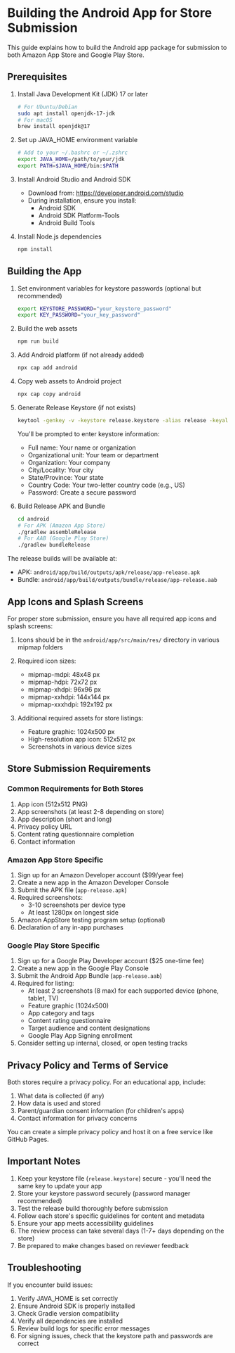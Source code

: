 # Building the Android App for Store Submission

This guide explains how to build the Android app package for submission to both Amazon App Store and Google Play Store.

## Prerequisites

1. Install Java Development Kit (JDK) 17 or later
   ```bash
   # For Ubuntu/Debian
   sudo apt install openjdk-17-jdk
   # For macOS
   brew install openjdk@17
   ```

2. Set up JAVA_HOME environment variable
   ```bash
   # Add to your ~/.bashrc or ~/.zshrc
   export JAVA_HOME=/path/to/your/jdk
   export PATH=$JAVA_HOME/bin:$PATH
   ```

3. Install Android Studio and Android SDK
   - Download from: https://developer.android.com/studio
   - During installation, ensure you install:
     - Android SDK
     - Android SDK Platform-Tools
     - Android Build Tools

4. Install Node.js dependencies
   ```bash
   npm install
   ```

## Building the App

1. Set environment variables for keystore passwords (optional but recommended)
   ```bash
   export KEYSTORE_PASSWORD="your_keystore_password"
   export KEY_PASSWORD="your_key_password"
   ```

2. Build the web assets
   ```bash
   npm run build
   ```

3. Add Android platform (if not already added)
   ```bash
   npx cap add android
   ```

4. Copy web assets to Android project
   ```bash
   npx cap copy android
   ```

5. Generate Release Keystore (if not exists)
   ```bash
   keytool -genkey -v -keystore release.keystore -alias release -keyalg RSA -keysize 2048 -validity 10000
   ```
   
   You'll be prompted to enter keystore information:
   - Full name: Your name or organization
   - Organizational unit: Your team or department
   - Organization: Your company
   - City/Locality: Your city
   - State/Province: Your state
   - Country Code: Your two-letter country code (e.g., US)
   - Password: Create a secure password

6. Build Release APK and Bundle
   ```bash
   cd android
   # For APK (Amazon App Store)
   ./gradlew assembleRelease
   # For AAB (Google Play Store)
   ./gradlew bundleRelease
   ```

The release builds will be available at:
- APK: `android/app/build/outputs/apk/release/app-release.apk`
- Bundle: `android/app/build/outputs/bundle/release/app-release.aab`

## App Icons and Splash Screens

For proper store submission, ensure you have all required app icons and splash screens:

1. Icons should be in the `android/app/src/main/res/` directory in various mipmap folders
2. Required icon sizes:
   - mipmap-mdpi: 48x48 px
   - mipmap-hdpi: 72x72 px
   - mipmap-xhdpi: 96x96 px
   - mipmap-xxhdpi: 144x144 px
   - mipmap-xxxhdpi: 192x192 px
   
3. Additional required assets for store listings:
   - Feature graphic: 1024x500 px
   - High-resolution app icon: 512x512 px
   - Screenshots in various device sizes

## Store Submission Requirements

### Common Requirements for Both Stores
1. App icon (512x512 PNG)
2. App screenshots (at least 2-8 depending on store)
3. App description (short and long)
4. Privacy policy URL
5. Content rating questionnaire completion
6. Contact information

### Amazon App Store Specific
1. Sign up for an Amazon Developer account ($99/year fee)
2. Create a new app in the Amazon Developer Console
3. Submit the APK file (`app-release.apk`)
4. Required screenshots:
   - 3-10 screenshots per device type
   - At least 1280px on longest side
5. Amazon AppStore testing program setup (optional)
6. Declaration of any in-app purchases

### Google Play Store Specific
1. Sign up for a Google Play Developer account ($25 one-time fee)
2. Create a new app in the Google Play Console
3. Submit the Android App Bundle (`app-release.aab`)
4. Required for listing:
   - At least 2 screenshots (8 max) for each supported device (phone, tablet, TV)
   - Feature graphic (1024x500)
   - App category and tags
   - Content rating questionnaire
   - Target audience and content designations
   - Google Play App Signing enrollment
5. Consider setting up internal, closed, or open testing tracks

## Privacy Policy and Terms of Service

Both stores require a privacy policy. For an educational app, include:

1. What data is collected (if any)
2. How data is used and stored
3. Parent/guardian consent information (for children's apps)
4. Contact information for privacy concerns

You can create a simple privacy policy and host it on a free service like GitHub Pages.

## Important Notes

1. Keep your keystore file (`release.keystore`) secure - you'll need the same key to update your app
2. Store your keystore password securely (password manager recommended)
3. Test the release build thoroughly before submission
4. Follow each store's specific guidelines for content and metadata
5. Ensure your app meets accessibility guidelines
6. The review process can take several days (1-7+ days depending on the store)
7. Be prepared to make changes based on reviewer feedback

## Troubleshooting

If you encounter build issues:
1. Verify JAVA_HOME is set correctly
2. Ensure Android SDK is properly installed
3. Check Gradle version compatibility
4. Verify all dependencies are installed
5. Review build logs for specific error messages
6. For signing issues, check that the keystore path and passwords are correct
